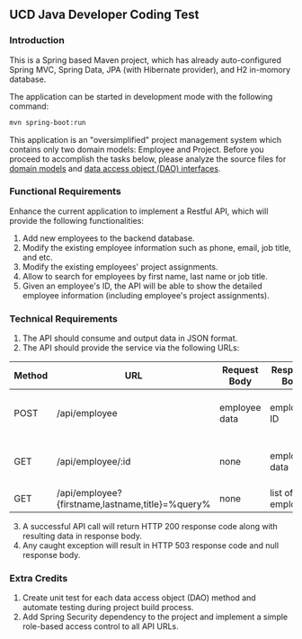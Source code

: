 UCD Java Developer Coding Test
------------------------------


### Introduction

This is a Spring based Maven project, which has already auto-configured Spring MVC, Spring Data, JPA (with Hibernate provider), and H2 in-momory database.

The application can be started in development mode with the following command:

```bash
mvn spring-boot:run
```

This application is an "oversimplified" project management system which contains only two domain models: Employee and Project. Before you proceed to accomplish the tasks below, please analyze the source files for [domain models](https://github.com/talent-seeker/java-interview/tree/topic/src/main/java/edu/ucdavis/afs/model) and [data access object (DAO) interfaces](https://github.com/talent-seeker/java-interview/tree/topic/src/main/java/edu/ucdavis/afs/dao).


### Functional Requirements

Enhance the current application to implement a Restful API, which will provide the following functionalities:

1. Add new employees to the backend database.
2. Modify the existing employee information such as phone, email, job title, and etc.
3. Modify the existing employees' project assignments.
4. Allow to search for employees by first name, last name or job title.
5. Given an employee's ID, the API will be able to show the detailed employee information (including employee's project assignments).


### Technical Requirements

1. The API should consume and output data in JSON format.
2. The API should provide the service via the following URLs:

Method | URL  |  Request Body  |  Response Body  |  Functionality
---    | ---  |  ---           |  ---            |  ---
POST   | /api/employee | employee data | employee ID | Save new/existing employee information
GET    | /api/employee/:id | none | employee data | Get detailed information for one employee
GET    | /api/employee?{firstname,lastname,title}=%query% | none | list of employees | Search for employees

3. A successful API call will return HTTP 200 response code along with resulting data in response body.
4. Any caught exception will result in HTTP 503 response code and null response body.


### Extra Credits

1. Create unit test for each data access object (DAO) method and automate testing during project build process.
2. Add Spring Security dependency to the project and implement a simple role-based access control to all API URLs.

